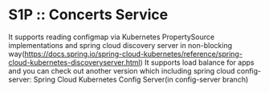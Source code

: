 # S1P :: Concerts Service

It supports reading configmap via Kubernetes PropertySource implementations and spring cloud discovery server in non-blocking way(https://docs.spring.io/spring-cloud-kubernetes/reference/spring-cloud-kubernetes-discoveryserver.html)
It supports load balance for apps
and you can check out another version which including spring cloud config-server: Spring Cloud Kubernetes Config Server(in config-server branch)




